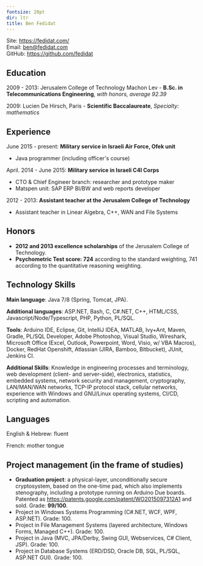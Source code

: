 ```yaml
---
fontsize: 20pt
dir: ltr
title: Ben Fedidat
---
```


Site: <https://fedidat.com/>  
Email: <ben@fedidat.com>  
GitHub: <https://github.com/fedidat>  

## Education
2009 - 2013: Jerusalem College of Technology Machon Lev - **B.Sc. in Telecommunications Engineering**, *with honors, average 92.39*

2009: Lucien De Hirsch, Paris - **Scientific Baccalaureate**, *Specialty: mathematics*


## Experience
June 2015 - present: **Military service in Israeli Air Force, Ofek unit**

* Java programmer (including officer's course)

April. 2014 - June 2015: **Military service in Israeli C4I Corps**

* CTO & Chief Engineer branch: researcher and prototype maker 
* Matspen unit: SAP ERP BI/BW and web reports developer

2012 - 2013: **Assistant teacher at the Jerusalem College of Technology**

* Assistant teacher in Linear Algebra, C++, WAN and File Systems


## Honors
* **2012 and 2013 excellence scholarships** of the Jerusalem College of Technology.
* **Psychometric Test score: 724** according to the standard weighting, 741 according to the quantitative reasoning weighting. 

## Technology Skills 
**Main language**: Java 7/8 (Spring, Tomcat, JPA).

**Additional languages**: ASP.NET, Bash, C, C#.NET, C++, HTML/CSS, Javascript/Node/Typescript, PHP, Python, PL/SQL.

**Tools**: Arduino IDE, Eclipse, Git, IntelliJ IDEA, MATLAB, Ivy+Ant, Maven, Gradle, PL/SQL Developer, Adobe Photoshop, Visual Studio, Wireshark, Microsoft Office (Excel, Outlook, Powerpoint, Word, Visio, w/ VBA Macros), Docker, RedHat Openshift, Atlassian (JIRA, Bamboo, Bitbucket), JUnit, Jenkins CI.

**Additional Skills**: Knowledge in engineering processes and terminology, web development (client- and server-side), electronics, statistics, embedded systems, network security and management, cryptography, LAN/MAN/WAN networks, TCP-IP protocol stack, cellular networks, experience with Windows and GNU/Linux operating systems, CI/CD, scripting and automation. 

## Languages 

English & Hebrew: fluent

French: mother tongue            

## Project management (in the frame of studies)
* **Graduation project**: a physical-layer, unconditionally secure cryptosystem, based on the one-time pad, which also implements stenography, including a prototype running on Arduino Due boards. Patented as <https://patents.google.com/patent/WO2015097312A1> and sold. Grade: **99/100**.
* Project in Windows Systems Programming (C#.NET, WCF, WPF, ASP.NET). Grade: 100.
* Project in File Management Systems (layered architecture, Windows Forms, Managed C++). Grade: 100.
* Project in Java (MVC, JPA/Derby, Swing GUI, Webservices, C# Client, JSP). Grade: 100.
* Project in Database Systems (ERD/DSD, Oracle DB, SQL, PL/SQL, ASP.NET GUI). Grade: 100.